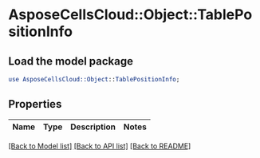 # AsposeCellsCloud::Object::TablePositionInfo 

## Load the model package
```perl
use AsposeCellsCloud::Object::TablePositionInfo;
```

## Properties
Name | Type | Description | Notes
------------ | ------------- | ------------- | -------------
  

[[Back to Model list]](../README.md#documentation-for-models) [[Back to API list]](../README.md#documentation-for-api-endpoints) [[Back to README]](../README.md)

